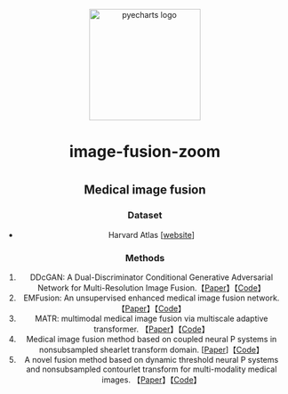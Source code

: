 <div align="center">
<p align="center">
    <img src="https://user-images.githubusercontent.com/19553554/71825144-2d568180-30d6-11ea-8ee0-63c849cfd934.png" alt="pyecharts logo" width=200 height=200 />
<h1 align="center">image-fusion-zoom</h1>
</p>

# 

## Medical image fusion

### Dataset

- Harvard Atlas [[website](http://www.med.harvard.edu/aanlib/home.html)]

### Methods

1. DDcGAN: A Dual-Discriminator Conditional  Generative Adversarial Network for Multi-Resolution Image Fusion.【[Paper](https://ieeexplore.ieee.org/abstract/document/9031751/)】【[Code](https://github.com/hanna-xu/DDcGAN)】
2. EMFusion: An unsupervised enhanced medical  image fusion network. 【[Paper](https://www.sciencedirect.com/science/article/abs/pii/S1566253521001275)】【[Code](https://github.com/hanna-xu/EMFusion)】
3. MATR: multimodal medical image fusion via multiscale adaptive transformer. 【[Paper](https://ieeexplore.ieee.org/abstract/document/9844446)】【[Code](https://github.com/tthinking/MATR)】
4. Medical image fusion method based on coupled neural P systems in nonsubsampled shearlet transform domain. [[Paper](https://morvanli.github.io/papers/IJNS2021.pdf)]【[Code](https://github.com/MorvanLi/CNP-MIF)】
1. A novel fusion method based on dynamic threshold neural P systems and nonsubsampled contourlet transform for multi-modality medical images. 【[Paper](https://www.sciencedirect.com/science/article/abs/pii/S0165168420303376)】【[Code](https://github.com/MorvanLi/DTNP-MIF)】

